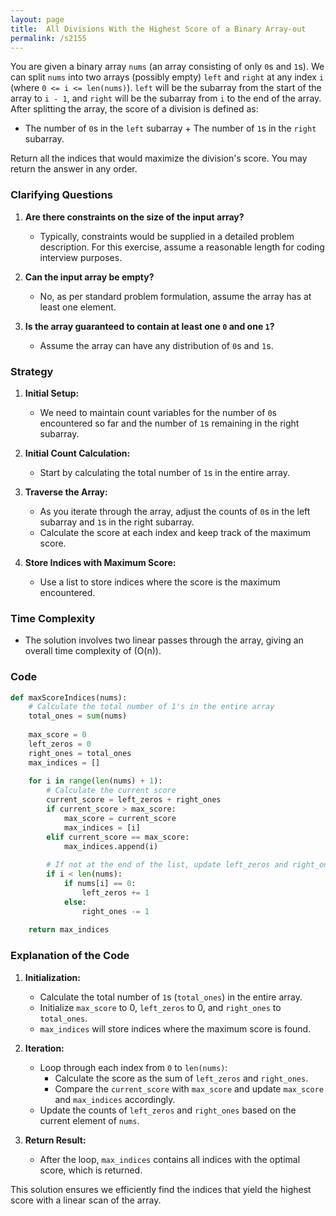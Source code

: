 ```yaml
---
layout: page
title:  All Divisions With the Highest Score of a Binary Array-out
permalink: /s2155
---
```


You are given a binary array `nums` (an array consisting of only `0`s and `1`s). We can split `nums` into two arrays (possibly empty) `left` and `right` at any index `i` (where `0 <= i <= len(nums)`). `left` will be the subarray from the start of the array to `i - 1`, and `right` will be the subarray from `i` to the end of the array. After splitting the array, the score of a division is defined as:

- The number of `0`s in the `left` subarray + The number of `1`s in the `right` subarray.

Return all the indices that would maximize the division's score. You may return the answer in any order.

### Clarifying Questions

1. **Are there constraints on the size of the input array?**
   - Typically, constraints would be supplied in a detailed problem description. For this exercise, assume a reasonable length for coding interview purposes.

2. **Can the input array be empty?**
   - No, as per standard problem formulation, assume the array has at least one element.

3. **Is the array guaranteed to contain at least one `0` and one `1`?**
   - Assume the array can have any distribution of `0`s and `1`s.

### Strategy

1. **Initial Setup:**
   - We need to maintain count variables for the number of `0`s encountered so far and the number of `1`s remaining in the right subarray.

2. **Initial Count Calculation:**
   - Start by calculating the total number of `1`s in the entire array.

3. **Traverse the Array:**
   - As you iterate through the array, adjust the counts of `0`s in the left subarray and `1`s in the right subarray.
   - Calculate the score at each index and keep track of the maximum score.

4. **Store Indices with Maximum Score:**
   - Use a list to store indices where the score is the maximum encountered.

### Time Complexity

- The solution involves two linear passes through the array, giving an overall time complexity of \(O(n)\).

### Code

```python
def maxScoreIndices(nums):
    # Calculate the total number of 1's in the entire array
    total_ones = sum(nums)
    
    max_score = 0
    left_zeros = 0
    right_ones = total_ones
    max_indices = []
    
    for i in range(len(nums) + 1):
        # Calculate the current score
        current_score = left_zeros + right_ones
        if current_score > max_score:
            max_score = current_score
            max_indices = [i]
        elif current_score == max_score:
            max_indices.append(i)
        
        # If not at the end of the list, update left_zeros and right_ones
        if i < len(nums):
            if nums[i] == 0:
                left_zeros += 1
            else:
                right_ones -= 1
    
    return max_indices
```

### Explanation of the Code

1. **Initialization:**
   - Calculate the total number of `1`s (`total_ones`) in the entire array.
   - Initialize `max_score` to 0, `left_zeros` to 0, and `right_ones` to `total_ones`.
   - `max_indices` will store indices where the maximum score is found.

2. **Iteration:**
   - Loop through each index from `0` to `len(nums)`:
     - Calculate the score as the sum of `left_zeros` and `right_ones`.
     - Compare the `current_score` with `max_score` and update `max_score` and `max_indices` accordingly.
   - Update the counts of `left_zeros` and `right_ones` based on the current element of `nums`.

3. **Return Result:**
   - After the loop, `max_indices` contains all indices with the optimal score, which is returned.

This solution ensures we efficiently find the indices that yield the highest score with a linear scan of the array.